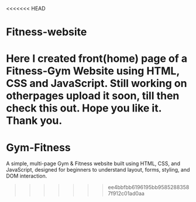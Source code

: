 <<<<<<< HEAD
# Fitness-website
Here I created front(home) page of a Fitness-Gym Website using HTML, CSS and JavaScript. Still working on otherpages upload it soon, till then check this out. Hope you like it. Thank you. 
=======
# Gym-Fitness
A simple, multi-page Gym &amp; Fitness website built using HTML, CSS, and JavaScript, designed for beginners to understand layout, forms, styling, and DOM interaction.
>>>>>>> ee4bbfbb6196195bb95852883587f912c01ad0aa
